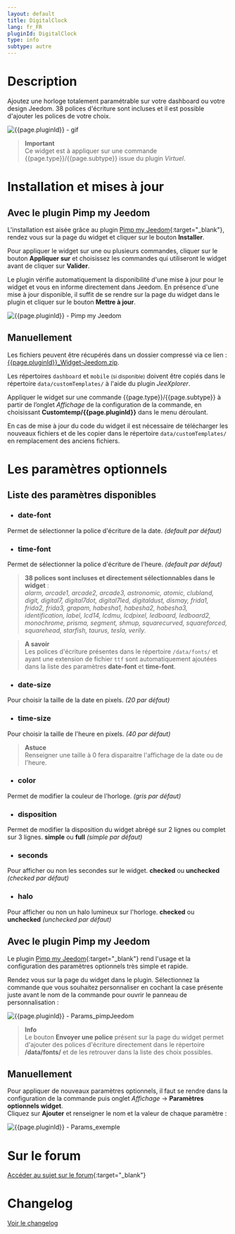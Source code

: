 ```yaml
---
layout: default
title: DigitalClock
lang: fr_FR
pluginId: DigitalClock
type: info
subtype: autre
---
```


# Description

Ajoutez une horloge totalement paramétrable sur votre dashboard ou votre design Jeedom. 38 polices d'écriture sont incluses et il est possible d'ajouter les polices de votre choix.

![{{page.pluginId}} - gif]({{site.baseurl}}/{{page.pluginId}}/img/{{page.pluginId}}.gif "{{page.pluginId}} - gif")

> **Important**    
Ce widget est à appliquer sur une commande {{page.type}}/{{page.subtype}} issue du plugin *Virtuel*.

# Installation et mises à jour

## Avec le plugin Pimp my Jeedom

L'installation est aisée grâce au plugin [Pimp my Jeedom]({{site.market}}/index.php?v=d&plugin_id=4005){:target="\_blank"}, rendez vous sur la page du widget et cliquer sur le bouton **Installer**.

Pour appliquer le widget sur une ou plusieurs commandes, cliquer sur le bouton **Appliquer sur** et choisissez les commandes qui utiliseront le widget avant de cliquer sur **Valider**.

Le plugin vérifie automatiquement la disponibilité d'une mise à jour pour le widget et vous en informe directement dans Jeedom. En présence d'une mise à jour disponible, il suffit de se rendre sur la page du widget dans le plugin et cliquer sur le bouton **Mettre à jour**.

![{{page.pluginId}} - Pimp my Jeedom]({{site.baseurl}}/{{page.pluginId}}/img/{{page.pluginId}}_pimpJeedom.png "{{page.pluginId}} - Pimp my Jeedom")

## Manuellement

Les fichiers peuvent être récupérés dans un dossier compressé via ce lien : [{{page.pluginId}}_Widget-Jeedom.zip](https://github.com/Salvialf/JEEDOM-Widget-{{page.pluginId}}/raw/master/{{page.pluginId}}_WidgetJeedom.zip).

Les répertoires `dashboard` et `mobile` <small>(si disponible)</small> doivent être copiés dans le répertoire `data/customTemplates/` à l'aide du plugin *JeeXplorer*.

Appliquer le widget sur une commande {{page.type}}/{{page.subtype}} à partir de l’onglet *Affichage* de la configuration de la commande, en choisissant **Customtemp/{{page.pluginId}}** dans le menu déroulant.

En cas de mise à jour du code du widget il est nécessaire de télécharger les nouveaux fichiers et de les copier dans le répertoire `data/customTemplates/` en remplacement des anciens fichiers.

# Les paramètres optionnels

## Liste des paramètres disponibles

* ### date-font
Permet de sélectionner la police d'écriture de la date.  *(default par défaut)*

* ### time-font
Permet de sélectionner la police d'écriture de l'heure. *(default par défaut)*

> **38 polices sont incluses et directement sélectionnables dans le widget** :  
*alarm, arcade1, arcade2, arcade3, astronomic, atomic, clubland, digit, digital7, digital7dot, digital7led, digitaldust, dismay, frida1, frida2, frida3, grapam, habesha1, habesha2, habesha3, identification, label, lcd14, lcdmu, lcdpixel, ledboard, ledboard2, monochrome, prisma, segment, shmup, squarecurved, squareforced, squarehead, starfish, taurus, tesla, verily*.

> **A savoir**    
>Les polices d'écriture présentes dans le répertoire `/data/fonts/` et ayant une extension de fichier `ttf` sont automatiquement ajoutées dans la liste des paramètres **date-font** et **time-font**.

* ### date-size
Pour choisir la taille de la date en pixels. *(20 par défaut)*

* ### time-size
Pour choisir la taille de l'heure en pixels. *(40 par défaut)*

> **Astuce**   
Renseigner une taille à 0 fera disparaitre l'affichage de la date ou de l'heure.

* ### color
Permet de modifier la couleur de l'horloge. *(gris par défaut)*

* ### disposition
Permet de modifier la disposition du widget abrégé sur 2 lignes ou complet sur 3 lignes. **simple** ou **full** *(simple par défaut)*

* ### seconds
Pour afficher ou non les secondes sur le widget. **checked** ou **unchecked** *(checked par défaut)*

* ### halo
Pour afficher ou non un halo lumineux sur l'horloge. **checked** ou **unchecked** *(unchecked par défaut)*

## Avec le plugin Pimp my Jeedom

Le plugin [Pimp my Jeedom]({{site.market}}/index.php?v=d&plugin_id=4005){:target="\_blank"} rend l'usage et la configuration des paramètres optionnels très simple et rapide.

Rendez vous sur la page du widget dans le plugin. Sélectionnez la commande que vous souhaitez personnaliser en cochant la case présente juste avant le nom de la commande pour ouvrir le panneau de personnalisation :

![{{page.pluginId}} - Params_pimpJeedom]({{site.baseurl}}/{{page.pluginId}}/img/{{page.pluginId}}_Params_pimpJeedom.png "{{page.pluginId}} - Params_pimpJeedom")

> **Info**    
Le bouton **Envoyer une police** présent sur la page du widget permet d'ajouter des polices d'écriture directement dans le répertoire **/data/fonts/** et de les retrouver dans la liste des choix possibles.

## Manuellement

Pour appliquer de nouveaux paramètres optionnels, il faut se rendre dans la configuration de la commande puis onglet *Affichage* -> **Paramètres optionnels widget**.    
Cliquez sur **Ajouter** et renseigner le nom et la valeur de chaque paramètre :

![{{page.pluginId}} - Params_exemple]({{site.baseurl}}/{{page.pluginId}}/img/{{page.pluginId}}_Params_Example.png "{{page.pluginId}} - Params_exemple")

# Sur le forum

[Accéder au sujet sur le forum](https://community.jeedom.com/t/salvialf-widget-digitalclock-info-autre/24877){:target="\_blank"}

# Changelog

[Voir le changelog]({{site.baseurl}}/{{page.pluginId}}/{{page.lang}}/changelog)
